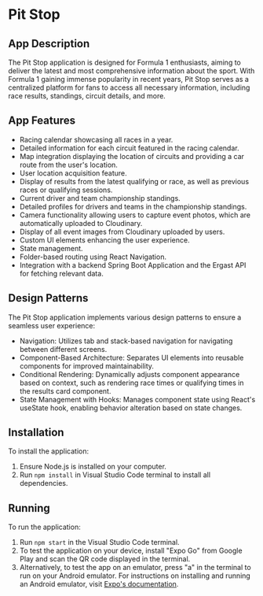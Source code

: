 # Pit Stop

## App Description
The Pit Stop application is designed for Formula 1 enthusiasts, aiming to deliver the latest and most comprehensive information about the sport. With Formula 1 gaining immense popularity in recent years, Pit Stop serves as a centralized platform for fans to access all necessary information, including race results, standings, circuit details, and more.

## App Features
- Racing calendar showcasing all races in a year.
- Detailed information for each circuit featured in the racing calendar.
- Map integration displaying the location of circuits and providing a car route from the user's location.
- User location acquisition feature.
- Display of results from the latest qualifying or race, as well as previous races or qualifying sessions.
- Current driver and team championship standings.
- Detailed profiles for drivers and teams in the championship standings.
- Camera functionality allowing users to capture event photos, which are automatically uploaded to Cloudinary.
- Display of all event images from Cloudinary uploaded by users.
- Custom UI elements enhancing the user experience.
- State management.
- Folder-based routing using React Navigation.
- Integration with a backend Spring Boot Application and the Ergast API for fetching relevant data.

## Design Patterns
The Pit Stop application implements various design patterns to ensure a seamless user experience:
- Navigation: Utilizes tab and stack-based navigation for navigating between different screens.
- Component-Based Architecture: Separates UI elements into reusable components for improved maintainability.
- Conditional Rendering: Dynamically adjusts component appearance based on context, such as rendering race times or qualifying times in the results card component.
- State Management with Hooks: Manages component state using React's useState hook, enabling behavior alteration based on state changes.

## Installation
To install the application:
1. Ensure Node.js is installed on your computer.
2. Run `npm install` in Visual Studio Code terminal to install all dependencies.

## Running
To run the application:
1. Run `npm start` in the Visual Studio Code terminal.
2. To test the application on your device, install "Expo Go" from Google Play and scan the QR code displayed in the terminal.
3. Alternatively, to test the app on an emulator, press "a" in the terminal to run on your Android emulator. For instructions on installing and running an Android emulator, visit [Expo's documentation](https://docs.expo.dev/workflow/android-studio-emulator/).